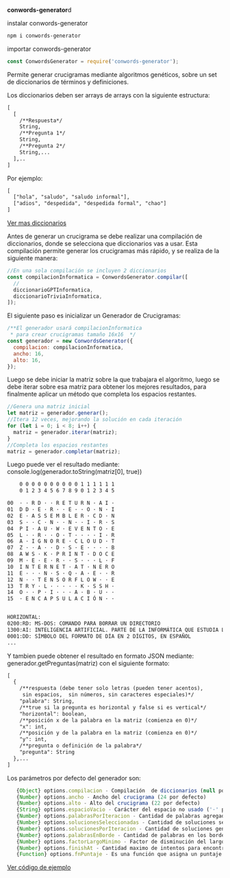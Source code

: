 **conwords-generator**d

instalar conwords-generator

```bash
npm i conwords-generator
```

importar conwords-generator

```js
const ConwordsGenerator = require('conwords-generator');
```

Permite generar crucigramas mediante algoritmos genéticos, sobre un set de diccionarios de términos y definiciones.

Los diccionarios deben ser arrays de arrays con la siguiente estructura:

```txt
[
  [
    /**Respuesta*/
    String,
    /**Pregunta 1*/
    String,
    /**Pregunta 2*/
    String,...
  ],..
]
```

Por ejemplo:

```txt
[
  ["hola", "saludo", "saludo informal"],
  ["adios", "despedida", "despedida formal", "chao"]
]
```

[Ver mas diccionarios](https://github.com/fabnun/conwords-generator/tree/main/src/diccionarios)

Antes de generar un crucigrama se debe realizar una compilación de diccionarios, donde se selecciona que diccionarios vas a usar. Esta compilación permite generar los crucigramas más rápido, y se realiza de la siguiente manera:

```js
//En una sola compilación se incluyen 2 diccionarios
const compilacionInformatica = ConwordsGenerator.compilar([
  //
  diccionarioGPTInformatica,
  diccionarioTriviaInformatica,
]);
```

El siguiente paso es inicializar un Generador de Crucigramas:

```js
/**El generador usará compilacionInformatica
 * para crear crucigramas tamaño 16x16  */
const generador = new ConwordsGenerator({
  compilacion: compilacionInformatica,
  ancho: 16,
  alto: 16,
});
```

Luego se debe iniciar la matriz sobre la que trabajara el algoritmo, luego se debe iterar sobre esa matriz para obtener los mejores resultados, para finalmente aplicar un método que completa los espacios restantes.

```js
//Genera una matriz inicial
let matriz = generador.generar();
//Itera 12 veces, mejorando la solución en cada iteración
for (let i = 0; i < 8; i++) {
  matriz = generador.iterar(matriz);
}
//Completa los espacios restantes
matriz = generador.completar(matriz);
```

Luego puede ver el resultado mediante: console.log(generador.toString(matriz[0], true))

```txt
    0 0 0 0 0 0 0 0 0 0 1 1 1 1 1 1
    0 1 2 3 4 5 6 7 8 9 0 1 2 3 4 5

00  · · R D · · R E T U R N · A I ·
01  D D · E · R · · E · · O · N · I
02  E · A S S E M B L E R · C D · N
03  S · · C · N · · N · · I · R · S
04  P I · A U · W · E V E N T O · E
05  L · · R · · O · T · · · · I · R
06  A · I G N O R E · C L O U D · T
07  Z · · A · · D · S · E · · · · B
08  A W S · K · P R I N T · D O C E
09  M · E · E · R · · S · · · L · F
10  I N T E R N E T · A T · N E R O
11  E · · · N · S · Q · A · E · · R
12  N · · T E N S O R F L O W · · E
13  T R Y · L · · · · · K · S S H ·
14  O · · P · I · · · A · B · U · ·
15  · E N C A P S U L A C I Ó N · ·


HORIZONTAL:
0200:RD: MS-DOS: COMANDO PARA BORRAR UN DIRECTORIO
1300:AI: INTELIGENCIA ARTIFICIAL. PARTE DE LA INFORMÁTICA QUE ESTUDIA LA SIMULACIÓN DE LA INTELIGENCIA
0001:DD: SÍMBOLO DEL FORMATO DE DÍA EN 2 DÍGITOS, EN ESPAÑOL
...
```

Y tambien puede obtener el resultado en formato JSON mediante: generador.getPreguntas(matriz) con el siguiente formato:

```txt
[
  {
    /**respuesta (debe tener solo letras (pueden tener acentos),
     sin espacios,  sin números, sin caracteres especiales)*/
    "palabra": String,
    /**true si la pregunta es horizontal y false si es vertical*/
    "horizontal": boolean,
    /**posición x de la palabra en la matriz (comienza en 0)*/
    "x": int,
    /**posición y de la palabra en la matriz (comienza en 0)*/
    "y": int,
    /**pregunta o definición de la palabra*/
    "pregunta": String
  },...
]
```

Los parámetros por defecto del generador son:

```js
   {Object} options.compilacion - Compilación  de diccionarios (null por defecto, debe proveerse)
   {Number} options.ancho - Ancho del crucigrama (24 por defecto)
   {Number} options.alto - Alto del crucigrama (22 por defecto)
   {String} options.espacioVacio - Carácter del espacio no usado ('·' por defecto)
   {Number} options.palabrasPorIteracion - Cantidad de palabras agregadas en cada nueva iteración (2 por defecto)
   {Number} options.solucionesSeleccionadas - Cantidad de soluciones seleccionadas de la generación anterior para ser usadas en la siguiente iteración (22 por defecto)
   {Number} options.solucionesPorIteracion - Cantidad de soluciones generadas en iteración, a partir de las soluciones seleccionadas de la generación anterior (33 por defecto)
   {Number} options.palabrasEnBorde - Cantidad de palabras en los bordes [0, 1] (0.9 por defecto)
   {Number} options.factorLargoMinimo - Factor de disminución del largo minimo en las iteraciones: mientras sea mayor mas rapidamente el largo minimo de las palabras ira disminuyendo entre cada iteración (1 por defecto)
   {Number} options.finishAt - Cantidad maximo de intentos para encontrar una solucion, despues de alcanzado estos intentos esa solución se marca como finalizado y no se intentaran mas soluciones (600 por defecto)
   {Function} options.fnPuntaje - Es una función que asigna un puntaje al crucigrama y que depende del porcentaje de llenado, la cantidad de cruces de palabras y la cantidad de palabras solas (que no se cruzan con otras) ((llenado * 4 + 2 * cruces) / (1 + solas * 4) por defecto))
```

[Ver código de ejemplo](https://github.com/fabnun/conwords-generator/blob/main/src/index.js)
